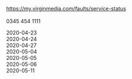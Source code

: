https://my.virginmedia.com/faults/service-status<br /><br />
0345 454 1111<br />

2020-04-23 <br />
2020-04-24 <br />
2020-04-27 <br />
2020-05-04 <br />
2020-05-05 <br />
2020-05-06 <br />
2020-05-11 <br />
